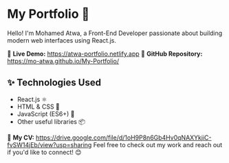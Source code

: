# My Portfolio 🌟  

Hello! I'm Mohamed Atwa, a Front-End Developer passionate about building modern web interfaces using React.js.  

🚀 **Live Demo:** https://atwa-portfolio.netlify.app
📂 **GitHub Repository:** https://mo-atwa.github.io/My-Portfolio/

## ✨ Technologies Used  
- React.js ⚛️  
- HTML & CSS 🎨  
- JavaScript (ES6+) 🚀  
- Other useful libraries 📦  

📄 **My CV:** https://drive.google.com/file/d/1oH9P8n6Gb4Hv0qNAXYkjiC-fvSW14jEb/view?usp=sharing
Feel free to check out my work and reach out if you'd like to connect! 😊  
